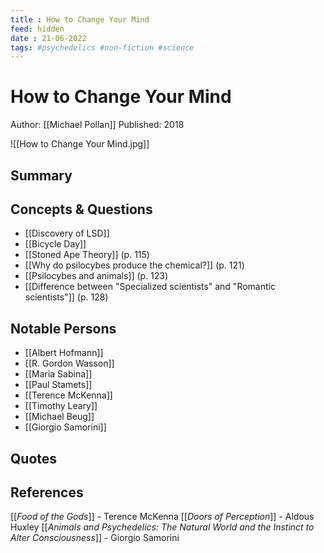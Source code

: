 ```yaml
---
title : How to Change Your Mind
feed: hidden
date : 21-06-2022
tags: #psychedelics #non-fiction #science
---
```


# How to Change Your Mind
Author: [[Michael Pollan]]
Published: 2018

![[How to Change Your Mind.jpg]]

## Summary

## Concepts & Questions
- [[Discovery of LSD]]
- [[Bicycle Day]]
- [[Stoned Ape Theory]] (p. 115)
- [[Why do psilocybes produce the chemical?]] (p. 121)
- [[Psilocybes and animals]] (p. 123)
- [[Difference between "Specialized scientists" and "Romantic scientists"]] (p. 128)


## Notable Persons
- [[Albert Hofmann]]
- [[R. Gordon Wasson]]
- [[Maria Sabina]]
- [[Paul Stamets]]
- [[Terence McKenna]]
- [[Timothy Leary]]
- [[Michael Beug]]
- [[Giorgio Samorini]]

## Quotes

## References
[[*Food of the Gods*]] - Terence McKenna
[[*Doors of Perception*]] - Aldous Huxley
[[*Animals and Psychedelics: The Natural World and the Instinct to Alter Consciousness*]] - Giorgio Samorini

